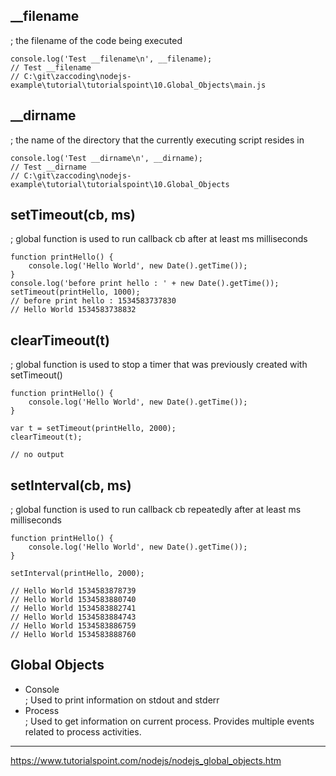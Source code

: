 ## __filename  
; the filename of the code being executed  

```
console.log('Test __filename\n', __filename);
// Test __filename
// C:\git\zaccoding\nodejs-example\tutorial\tutorialspoint\10.Global_Objects\main.js
```  

## __dirname  
; the name of the directory that the currently executing script resides in  

```
console.log('Test __dirname\n', __dirname);
// Test __dirname
// C:\git\zaccoding\nodejs-example\tutorial\tutorialspoint\10.Global_Objects  
```  

## setTimeout(cb, ms)  
; global function is used to run callback cb after at least ms milliseconds  

```
function printHello() {
    console.log('Hello World', new Date().getTime());
}
console.log('before print hello : ' + new Date().getTime());
setTimeout(printHello, 1000);
// before print hello : 1534583737830
// Hello World 1534583738832
```  

## clearTimeout(t)  
; global function is used to stop a timer that was previously created with setTimeout()  

```
function printHello() {
    console.log('Hello World', new Date().getTime());
}

var t = setTimeout(printHello, 2000);
clearTimeout(t);

// no output
```  

## setInterval(cb, ms)
; global function is used to run callback cb repeatedly after at least ms milliseconds  


```
function printHello() {
    console.log('Hello World', new Date().getTime());
}

setInterval(printHello, 2000);

// Hello World 1534583878739
// Hello World 1534583880740
// Hello World 1534583882741
// Hello World 1534583884743
// Hello World 1534583886759
// Hello World 1534583888760
```  

## Global Objects  

- Console  
; Used to print information on stdout and stderr  
- Process  
; Used to get information on current process. Provides multiple events related to process activities.


---  

https://www.tutorialspoint.com/nodejs/nodejs_global_objects.htm